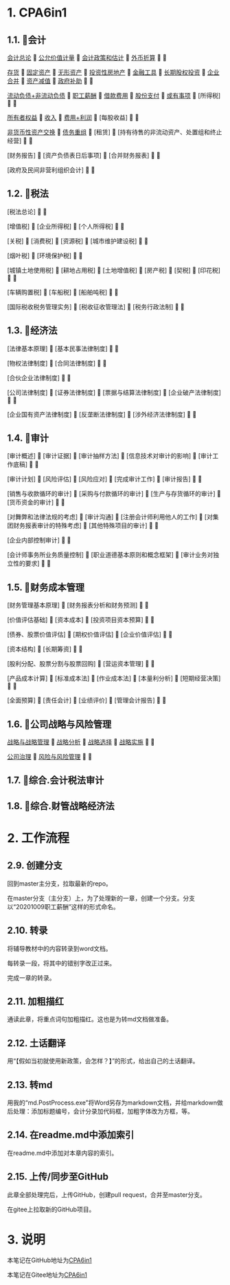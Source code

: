 # 1. CPA6in1

## 1.1. :mushroom:会计

[会计总论](CPA6in1/1会计/会计总论.md) :cherries: [公允价值计量](CPA6in1/1会计/公允价值计量.md) :cherries: [会计政策和估计](CPA6in1/1会计/会计政策和估计.md) :cherries: [外币折算](CPA6in1/1会计/外币折算.md) :cherries: :circus_tent: 

[存货](CPA6in1/1会计/资产.存货.md) :cherries: [固定资产](CPA6in1/1会计/资产.固定资产.md) :cherries: [无形资产](CPA6in1/1会计/资产.无形资产.md) :cherries: [投资性房地产](CPA6in1/1会计/资产.投资性房地产.md) :cherries: [金融工具](CPA6in1/1会计/资产.金融工具.md) :cherries: [长期股权投资](CPA6in1/1会计/资产.长期股权投资.md) :cherries: [企业合并](CPA6in1/1会计/企业合并.md) :cherries: [资产减值](CPA6in1/1会计/资产.资产减值.md) :cherries: [政府补助](CPA6in1/1会计/政府补助.md) :cherries: :circus_tent:

[流动负债+非流动负债](CPA6in1/1会计/负债.流动负债+非流动负债.md) :cherries: [职工薪酬](CPA6in1/1会计/负债.职工薪酬.md) :cherries: [借款费用](CPA6in1/1会计/负债.借款费用.md) :cherries: [股份支付](CPA6in1/1会计/负债.股份支付.md) :cherries: [或有事项](CPA6in1/1会计/负债.或有事项.md) :cherries: [所得税] :cherries: :circus_tent:

[所有者权益](CPA6in1/1会计/所有者权益.md) :cherries: [收入](CPA6in1/1会计/收入.md) :cherries: [费用+利润](CPA6in1/1会计/费用+利润.md) :cherries: [每股收益] :cherries: :circus_tent:

[非货币性资产交换](CPA6in1/1会计/特殊.非货币性资产交换.md) :cherries: [债务重组](CPA6in1/1会计/特殊.债务重组.md) :cherries: [租赁] :cherries: [持有待售的非流动资产、处置组和终止经营] :cherries: :circus_tent:

[财务报告] :cherries: [资产负债表日后事项] :cherries: [合并财务报表] :cherries: :circus_tent:

[政府及民间非营利组织会计] :cherries: :circus_tent:

## 1.2. :mushroom:税法

[税法总论] :cherries: :circus_tent:

[增值税] :cherries: [企业所得税] :cherries: [个人所得税] :cherries: :circus_tent:

[关税] :cherries: [消费税] :cherries: [资源税] :cherries: [城市维护建设税] :cherries: :circus_tent:

[烟叶税] :cherries: [环境保护税] :cherries: :circus_tent:

[城镇土地使用税] :cherries: [耕地占用税] :cherries: [土地增值税] :cherries: [房产税] :cherries: [契税] :cherries: [印花税] :cherries: :circus_tent:

[车辆购置税] :cherries: [车船税] :cherries: [船舶吨税] :cherries: :circus_tent:

[国际税收税务管理实务] :cherries: [税收征收管理法] :cherries: [税务行政法制] :cherries: :circus_tent:

## 1.3. :mushroom:经济法

[法律基本原理] :cherries: [基本民事法律制度] :cherries: :circus_tent:

[物权法律制度] :cherries: [合同法律制度] :cherries: :circus_tent:

[合伙企业法律制度] :cherries: :circus_tent:

[公司法律制度] :cherries: [证券法律制度] :cherries: [票据与结算法律制度] :cherries: [企业破产法律制度] :cherries: :circus_tent:

[企业国有资产法律制度] :cherries: [反垄断法律制度] :cherries: [涉外经济法律制度] :cherries: :circus_tent:

## 1.4. :mushroom:审计

[审计概述] :cherries: [审计证据] :cherries: [审计抽样方法] :cherries: [信息技术对审计的影响] :cherries: [审计工作底稿] :cherries: :circus_tent:

[审计计划] :cherries: [风险评估] :cherries: [风险应对] :cherries: [完成审计工作] :cherries: [审计报告] :cherries: :circus_tent:

[销售与收款循环的审计] :cherries: [采购与付款循环的审计] :cherries: [生产与存货循环的审计] :cherries: [货币资金的审计] :cherries: :circus_tent:

[对舞弊和法律法规的考虑] :cherries: [审计沟通] :cherries: [注册会计师利用他人的工作] :cherries: [对集团财务报表审计的特殊考虑] :cherries: [其他特殊项目的审计] :cherries: :circus_tent:

[企业内部控制审计] :cherries: :circus_tent:

[会计师事务所业务质量控制] :cherries: [职业道德基本原则和概念框架] :cherries: [审计业务对独立性的要求] :cherries: :circus_tent:

## 1.5. :mushroom:财务成本管理

[财务管理基本原理] :cherries: [财务报表分析和财务预测] :cherries: :circus_tent:

[价值评估基础] :cherries: [资本成本] :cherries: [投资项目资本预算] :cherries: :circus_tent:

[债券、股票价值评估] :cherries: [期权价值评估] :cherries: [企业价值评估] :cherries: :circus_tent:

[资本结构] :cherries: [长期筹资] :cherries: :circus_tent:

[股利分配、股票分割与股票回购] :cherries: [营运资本管理] :cherries: :circus_tent:

[产品成本计算] :cherries: [标准成本法] :cherries: [作业成本法] :cherries: [本量利分析] :cherries: [短期经营决策] :cherries: :circus_tent:

[全面预算] :cherries: [责任会计] :cherries: [业绩评价] :cherries: [管理会计报告] :cherries: :circus_tent:

## 1.6. :mushroom:公司战略与风险管理

[战略与战略管理](CPA6in1/6战略/战略与战略管理.md) :cherries: [战略分析](CPA6in1/6战略/战略分析.md) :cherries: [战略选择](CPA6in1/6战略/战略选择.md) :cherries: [战略实施](CPA6in1/6战略/战略实施.md) :cherries: :circus_tent:

[公司治理](CPA6in1/6战略/公司治理.md) :cherries: [风险与风险管理](CPA6in1/6战略/风险与风险管理.md) :cherries: :circus_tent:

## 1.7. :mushroom:综合.会计税法审计

## 1.8. :mushroom:综合.财管战略经济法

# 2. 工作流程

## 2.9. 创建分支

回到master主分支，拉取最新的repo。

在master分支（主分支）上，为了处理新的一章，创建一个分支。分支以“20201009职工薪酬”这样的形式命名。

## 2.10. 转录

将辅导教材中的内容转录到word文档。

每转录一段，将其中的错别字改正过来。

完成一章的转录。

## 2.11. 加粗描红

通读此章，将重点词句加粗描红。这也是为转md文档做准备。

## 2.12. 土话翻译

用“【假如当初就使用新政策，会怎样？】”的形式，给出自己的土话翻译。

## 2.13. 转md

用我的“md.PostProcess.exe”将Word另存为markdown文档，并给markdown做后处理：添加标题编号，会计分录加代码框，加粗字体改为方框，等。

## 2.14. 在readme.md中添加索引

在readme.md中添加对本章内容的索引。

## 2.15. 上传/同步至GitHub

此章全部处理完后，上传GitHub，创建pull request，合并至master分支。

在gitee上拉取新的GitHub项目。

# 3. 说明

本笔记在GitHub地址为[CPA6in1](https://github.com/bitzhuwei/CPA6in1)

本笔记在Gitee地址为[CPA6in1](https://gitee.com/bookcases/CPA6in1)
